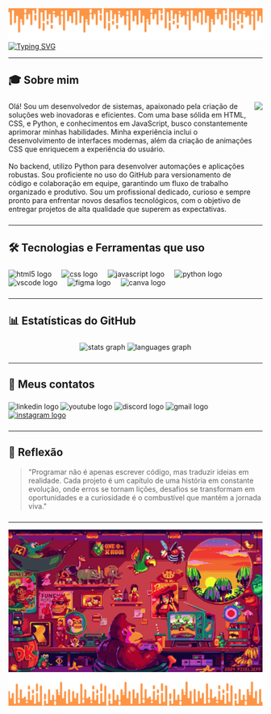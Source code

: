 <img src="https://github.com/LipeSoaress/LipeSoaress/blob/main/assets/github(17).gif" />
 
 
<div>
<a href="https://git.io/typing-svg">
<img src="https://readme-typing-svg.demolab.com?font=JetBrains+Mono&size=32&pause=1000&color=ff914d&center=true&vCenter=true&width=435&lines=Ol%C3%A1%2C+sou+Felipe+Soares;Desenvolvedor+Web" alt="Typing SVG" />
</a>
</div>
 
---
 
###
 
<h2 align="left">🎓 Sobre mim</h2>
 
###
 
<img align="right" height="200" src="https://github.com/LipeSoaress/LipeSoaress/blob/main/assets/M%C3%ADdia.png"  />
 
###
 
<p align="left">Olá! Sou um desenvolvedor de sistemas, apaixonado pela criação de soluções web inovadoras e eficientes. Com uma base sólida em HTML, CSS, e Python, e conhecimentos em JavaScript, busco constantemente aprimorar minhas habilidades. Minha experiência inclui o desenvolvimento de interfaces modernas, além da criação de animações CSS que enriquecem a experiência do usuário.<br><br>No backend, utilizo Python para desenvolver automações e aplicações robustas. Sou proficiente no uso do GitHub para versionamento de código e colaboração em equipe, garantindo um fluxo de trabalho organizado e produtivo. Sou um profissional dedicado, curioso e sempre pronto para enfrentar novos desafios tecnológicos, com o objetivo de entregar projetos de alta qualidade que superem as expectativas.</p>
 
###

---
<h2 align="left">🛠️ Tecnologias e Ferramentas que uso</h2>
 
###
 
<div align="left">
<img src="https://cdn.jsdelivr.net/gh/devicons/devicon/icons/html5/html5-original.svg" height="40" alt="html5 logo"  />
<img width="12" />
<img src="https://cdn.jsdelivr.net/gh/devicons/devicon/icons/css3/css3-original.svg" height="40" alt="css logo"  />
<img width="12" />
<img src="https://cdn.jsdelivr.net/gh/devicons/devicon/icons/javascript/javascript-original.svg" height="40" alt="javascript logo"  />
<img width="12" />
<img src="https://cdn.jsdelivr.net/gh/devicons/devicon/icons/python/python-original.svg" height="40" alt="python logo"  />
<img width="12" />
<img src="https://cdn.jsdelivr.net/gh/devicons/devicon/icons/vscode/vscode-original.svg" height="40" alt="vscode logo"  />
<img width="12" />
<img src="https://cdn.jsdelivr.net/gh/devicons/devicon/icons/figma/figma-original.svg" height="40" alt="figma logo"  />
<img width="12" />
<img src="https://cdn.jsdelivr.net/gh/devicons/devicon/icons/canva/canva-original.svg" height="40" alt="canva logo"  />
</div>
 
###

---
<h2 align="left">📊 Estatísticas do GitHub</h2>
 
###
 
<div align="center">
<img src="https://github-readme-stats.vercel.app/api?username=LipeSoaress&hide_title=false&hide_rank=false&show_icons=true&include_all_commits=true&count_private=true&disable_animations=false&theme=dark&locale=pt-br&hide_border=false&order=1" height="150" alt="stats graph"  />
<img src="https://github-readme-stats.vercel.app/api/top-langs?username=LipeSoaress&locale=pt-br&hide_title=false&layout=compact&card_width=320&langs_count=5&theme=dark&hide_border=false&order=2" height="150" alt="languages graph"  />
</div>
 
###

---
<h2 align="left">📱 Meus contatos</h2>
 
###
 
<div align="left">
<img src="https://raw.githubusercontent.com/maurodesouza/profile-readme-generator/master/src/assets/icons/social/linkedin/default.svg" width="52" height="40" alt="linkedin logo"  />
<img src="https://raw.githubusercontent.com/maurodesouza/profile-readme-generator/master/src/assets/icons/social/youtube/default.svg" width="52" height="40" alt="youtube logo"  />
<img src="https://raw.githubusercontent.com/maurodesouza/profile-readme-generator/master/src/assets/icons/social/discord/default.svg" width="52" height="40" alt="discord logo"  />
<img src="https://raw.githubusercontent.com/maurodesouza/profile-readme-generator/master/src/assets/icons/social/gmail/default.svg" width="52" height="40" alt="gmail logo"  />
<a href="https://www.instagram.com/fe.so4res/" target="_blank">
<img src="https://raw.githubusercontent.com/maurodesouza/profile-readme-generator/master/src/assets/icons/social/instagram/default.svg" width="52" height="40" alt="instagram logo"  />
</a>
</div>
 
###
 
---
 
###
 
<h2 align="left">💭 Reflexão</h2>
 
> "Programar não é apenas escrever código, mas traduzir ideias em realidade. Cada projeto é um capítulo de uma história em constante evolução, onde erros se tornam lições, desafios se transformam em oportunidades e a curiosidade é o combustível que mantém a jornada viva."
 
###

---
 
<img src="https://github.com/LipeSoaress/LipeSoaress/blob/main/assets/github(10).gif" />
 
<img src="https://github.com/LipeSoaress/LipeSoaress/blob/main/assets/github(18).gif" />
 
 
 
